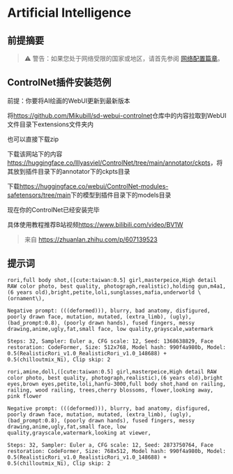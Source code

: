 # Artificial Intelligence

## 前提摘要

> ⚠ 警告：如果您处于网络受限的国家或地区，请首先参阅 [网络配置篇章](./operations.md#huggingface)。

## ControlNet插件安装范例

前提：你要将AI绘画的WebUI更新到最新版本

将<https://github.com/Mikubill/sd-webui-controlnet>仓库中的内容拉取到WebUI文件目录下extensions文件夹内

也可以直接下载zip

下载该网站下的内容<https://huggingface.co/lllyasviel/ControlNet/tree/main/annotator/ckpts>，将其放到插件目录下的annotator下的ckpts目录

下载<https://huggingface.co/webui/ControlNet-modules-safetensors/tree/main>下的模型到插件目录下的models目录

现在你的ControlNet已经安装完毕

具体使用教程推荐B站视频<https://www.bilibili.com/video/BV1W>

> 来自 <https://zhuanlan.zhihu.com/p/607139523>  

## 提示词

```text
rori,full body shot,([cute:taiwan:0.5] girl,masterpeice,High detail RAW color photo, best quality, photograph,realistic),holding gun,m4a1,(6 years old),bright,petite,loli,sunglasses,mafia,underworld \(ornament\), 

Negative prompt: (((deformed))), blurry, bad anatomy, disfigured, poorly drawn face, mutation, mutated, (extra_limb), (ugly),(bad_prompt:0.8), (poorly drawn hands), fused fingers, messy drawing,anime,ugly,fat,small face, low quality,grayscale,watermark 

Steps: 32, Sampler: Euler a, CFG scale: 12, Seed: 1368638829, Face restoration: CodeFormer, Size: 512x768, Model hash: 990f4a980b, Model: 0.5(RealisticRori_v1.0_RealisticRori_v1.0_148688) + 0.5(chilloutmix_Ni), Clip skip: 2 
```

```text
rori,amine,doll,([cute:taiwan:0.5] girl,masterpeice,High detail RAW color photo, best quality, photograph,realistic),(6 years old),bright eyes,brown eyes,petite,loli,hanfu-3000,full body shot,hand on railing, railing, wood railing, trees,cherry blossoms, flower,looking away, pink flower 

Negative prompt: (((deformed))), blurry, bad anatomy, disfigured, poorly drawn face, mutation, mutated, (extra_limb), (ugly),(bad_prompt:0.8), (poorly drawn hands), fused fingers, messy drawing,anime,ugly,fat,small face, low quality,grayscale,watermark,looking at viewer, 

Steps: 32, Sampler: Euler a, CFG scale: 12, Seed: 2873750764, Face restoration: CodeFormer, Size: 768x512, Model hash: 990f4a980b, Model: 0.5(RealisticRori_v1.0_RealisticRori_v1.0_148688) + 0.5(chilloutmix_Ni), Clip skip: 2 
```
